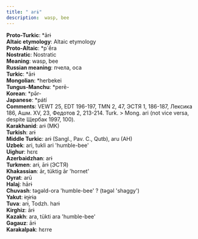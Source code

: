 ```yaml
---
title: " arɨ"
description:  wasp, bee
---
```


<strong>Proto-Turkic</strong>:  *ārɨ<br>
<strong>Altaic etymology</strong>:  Altaic etymology<br>
<strong> Proto-Altaic</strong>:  *p`ḗra<br>
<strong>Nostratic</strong>:  Nostratic<br>
<strong>Meaning</strong>:  wasp, bee<br>
<strong>Russian meaning</strong>:  пчела, оса<br>
<strong>Turkic</strong>:  *ārɨ<br>
<strong>Mongolian</strong>:  *herbekei<br>
<strong>Tungus-Manchu</strong>:  *perē-<br>
<strong>Korean</strong>:  *pǝ̄r-<br>
<strong>Japanese</strong>:  *pátí<br>
<strong>Comments</strong>:  VEWT 25, EDT 196-197, TMN 2, 47, ЭСТЯ 1, 186-187, Лексика 186, Ашм. XV, 23, Федотов 2, 213-214. Turk. > Mong. ari (not vice versa, despite Щербак 1997, 100).<br>
<strong>Karakhanid</strong>:  arɨ (MK)<br>
<strong>Turkish</strong>:  arɨ<br>
<strong>Middle Turkic</strong>:  arɨ (Sangl., Pav. C., Qutb), aru (AH)<br>
<strong>Uzbek</strong>:  ari, tukli ari 'humble-bee'<br>
<strong>Uighur</strong>:  hɛrɛ<br>
<strong>Azerbaidzhan</strong>:  arɨ<br>
<strong>Turkmen</strong>:  arɨ, ārɨ (ЭСТЯ)<br>
<strong>Khakassian</strong>:  ār, tüktig ār 'hornet'<br>
<strong>Oyrat</strong>:  arū<br>
<strong>Halaj</strong>:  hārɨ<br>
<strong>Chuvash</strong>:  tǝgǝld-ora 'humble-bee' ? (tǝgǝl 'shaggy')<br>
<strong>Yakut</strong>:  ɨŋɨrɨa<br>
<strong>Tuva</strong>:  arɨ, Todzh. harɨ<br>
<strong>Kirghiz</strong>:  ārɨ<br>
<strong>Kazakh</strong>:  ara, tükti ara 'humble-bee'<br>
<strong>Gagauz</strong>:  ārɨ<br>
<strong>Karakalpak</strong>:  hɛrre<br>


